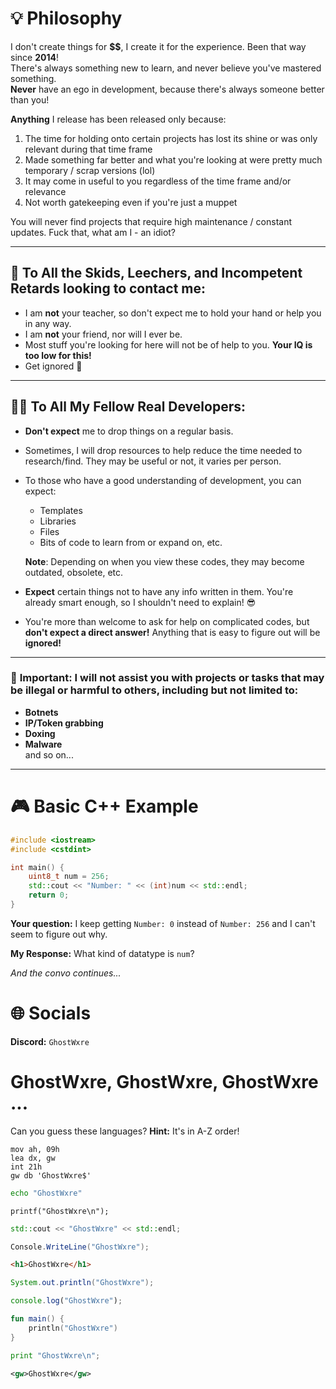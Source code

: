 # 💡 Philosophy

I don't create things for **$$**, I create it for the experience. Been that way since **2014**!  
There's always something new to learn, and never believe you've mastered something.  
**Never** have an ego in development, because there's always someone better than you!

**Anything** I release has been released only because:
1. The time for holding onto certain projects has lost its shine or was only relevant during that time frame
2. Made something far better and what you're looking at were pretty much temporary / scrap versions (lol)
3. It may come in useful to you regardless of the time frame and/or relevance
4. Not worth gatekeeping even if you're just a muppet

You will never find projects that require high maintenance / constant updates. Fuck that, what am I - an idiot?

---

## 🚫 To All the Skids, Leechers, and Incompetent Retards looking to contact me:

- I am **not** your teacher, so don't expect me to hold your hand or help you in any way.
- I am **not** your friend, nor will I ever be.
- Most stuff you're looking for here will not be of help to you. **Your IQ is too low for this!**
- Get ignored 🤷

---

## 👨‍💻 To All My Fellow Real Developers:

- **Don't expect** me to drop things on a regular basis.
- Sometimes, I will drop resources to help reduce the time needed to research/find. They may be useful or not, it varies per person.
- To those who have a good understanding of development, you can expect:
  - Templates
  - Libraries
  - Files
  - Bits of code to learn from or expand on, etc.
  
  **Note**: Depending on when you view these codes, they may become outdated, obsolete, etc.
  
- **Expect** certain things not to have any info written in them. You're already smart enough, so I shouldn't need to explain! 😎  
- You're more than welcome to ask for help on complicated codes, but **don't expect a direct answer!** Anything that is easy to figure out will be **ignored!**

---

### 🚫 **Important**: I will **not** assist you with projects or tasks that may be illegal or harmful to others, including but not limited to:
- **Botnets**
- **IP/Token grabbing**
- **Doxing**
- **Malware**  
and so on...

---

# 🎮 Basic C++ Example

```cpp
#include <iostream>
#include <cstdint>

int main() {
    uint8_t num = 256;
    std::cout << "Number: " << (int)num << std::endl;
    return 0;
}
```
**Your question:** I keep getting `Number: 0` instead of `Number: 256` and I can't seem to figure out why.

**My Response:** What kind of datatype is `num`?

*And the convo continues...*

# 🌐 Socials
**Discord:** `GhostWxre`

# GhostWxre, GhostWxre, GhostWxre ...
Can you guess these languages? **Hint:** It's in A-Z order!
```assembly
mov ah, 09h
lea dx, gw
int 21h
gw db 'GhostWxre$'
```
```bash
echo "GhostWxre"
```
```
printf("GhostWxre\n");
```
```cpp
std::cout << "GhostWxre" << std::endl;
```
```csharp
Console.WriteLine("GhostWxre");
```
```html
<h1>GhostWxre</h1>
```
```java
System.out.println("GhostWxre");
```
```javascript
console.log("GhostWxre");
```
```kotlin
fun main() {
    println("GhostWxre")
}
```
```python
print "GhostWxre\n";
```
```xml
<gw>GhostWxre</gw>
```

